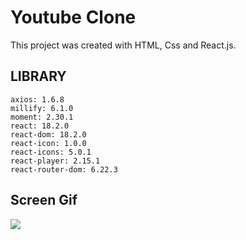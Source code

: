 <h1>Youtube Clone</h1>

This project was created with HTML, Css and React.js.

<h2>LIBRARY</h2>

    axios: 1.6.8
    millify: 6.1.0
    moment: 2.30.1
    react: 18.2.0
    react-dom: 18.2.0
    react-icon: 1.0.0
    react-icons: 5.0.1
    react-player: 2.15.1
    react-router-dom: 6.22.3

<h2>Screen Gif</h2>

![](recording-_4_.gif)
